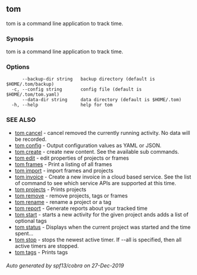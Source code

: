 ## tom

tom is a command line application to track time.

### Synopsis

tom is a command line application to track time.

### Options

```
      --backup-dir string   backup directory (default is $HOME/.tom/backup)
  -c, --config string       config file (default is $HOME/.tom/tom.yaml)
      --data-dir string     data directory (default is $HOME/.tom)
  -h, --help                help for tom
```

### SEE ALSO

* [tom cancel](tom_cancel.md)	 - cancel removed the currently running activity. No data will be recorded.
* [tom config](tom_config.md)	 - Output configuration values as YAML or JSON.
* [tom create](tom_create.md)	 - create new content. See the available sub commands.
* [tom edit](tom_edit.md)	 - edit properties of projects or frames
* [tom frames](tom_frames.md)	 - Print a listing of all frames
* [tom import](tom_import.md)	 - import frames and projects
* [tom invoice](tom_invoice.md)	 - Create a new invoice in a cloud based service. See the list of command to see which service APIs are supported at this time.
* [tom projects](tom_projects.md)	 - Prints projects
* [tom remove](tom_remove.md)	 - remove projects, tags or frames
* [tom rename](tom_rename.md)	 - rename a project or a tag
* [tom report](tom_report.md)	 - Generate reports about your tracked time
* [tom start](tom_start.md)	 - starts a new activity for the given project ands adds a list of optional tags
* [tom status](tom_status.md)	 - Displays when the current project was started and the time spent...
* [tom stop](tom_stop.md)	 - stops the newest active timer. If --all is specified, then all active timers are stopped.
* [tom tags](tom_tags.md)	 - Prints tags

###### Auto generated by spf13/cobra on 27-Dec-2019
